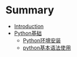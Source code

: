 # Summary

* [Introduction](README.md)
* [Python基础](pythonji-chu.md)
  * [Python环境安装](pythonji-chu/pythonhuan-jing-an-zhuang.md)
  * [python基本语法使用](pythonji-chu/pythonde-yu-yan-te-se.md)

